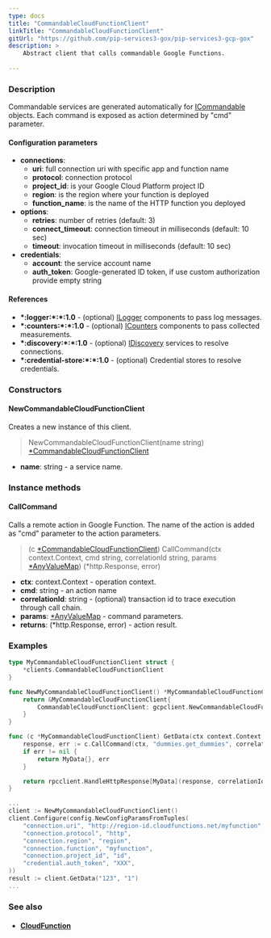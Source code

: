 ```yaml
---
type: docs
title: "CommandableCloudFunctionClient"
linkTitle: "CommandableCloudFunctionClient"
gitUrl: "https://github.com/pip-services3-gox/pip-services3-gcp-gox"
description: >
    Abstract client that calls commandable Google Functions.
 
---
```


### Description

Commandable services are generated automatically for [ICommandable](../../../commons/commands/icommandable.md) objects. Each command is exposed as action determined by "cmd" parameter.


#### Configuration parameters

- **connections**:
    - **uri**:           full connection uri with specific app and function name
    - **protocol**:      connection protocol
    - **project_id**:    is your Google Cloud Platform project ID
    - **region**:        is the region where your function is deployed
    - **function_name**: is the name of the HTTP function you deployed
- **options**:
	- **retries**: number of retries (default: 3)
	- **connect_timeout**: connection timeout in milliseconds (default: 10 sec)
	- **timeout**: invocation timeout in milliseconds (default: 10 sec)
- **credentials**:
    - **account**: the service account name
    - **auth_token**: Google-generated ID token, if use custom authorization provide empty string

#### References
- **\*:logger:\*:\*:1.0** - (optional) [ILogger](../../../components/log/ilogger) components to pass log messages.
- **\*:counters:\*:\*:1.0** - (optional) [ICounters](../../../components/count/icounters) components to pass collected measurements.
- **\*:discovery:\*:\*:1.0** - (optional) [IDiscovery](../../../components/connect/idiscovery) services to resolve connections.
- **\*:credential-store:\*:\*:1.0** - (optional) Credential stores to resolve credentials.

### Constructors

#### NewCommandableCloudFunctionClient
Creates a new instance of this client.

> NewCommandableCloudFunctionClient(name string) [*CommandableCloudFunctionClient]()

- **name**: string - a service name.


### Instance methods

#### CallCommand
Calls a remote action in Google Function.
The name of the action is added as "cmd" parameter
to the action parameters. 

> (c [*CommandableCloudFunctionClient]()) CallCommand(ctx context.Context, cmd string, correlationId string, params [*AnyValueMap](../../../commons/data/any_value_map)) (*http.Response, error)

- **ctx**: context.Context - operation context.
- **cmd**: string - an action name
- **correlationId**: string - (optional) transaction id to trace execution through call chain.
- **params**: [*AnyValueMap](../../../commons/data/any_value_map) - command parameters.
- **returns**: (*http.Response, error) - action result.


### Examples

```go
type MyCommandableCloudFunctionClient struct {
	*clients.CommandableCloudFunctionClient
}

func NewMyCommandableCloudFunctionClient() *MyCommandableCloudFunctionClient {
	return &MyCommandableCloudFunctionClient{
		CommandableCloudFunctionClient: gcpclient.NewCommandableCloudFunctionClient(),
	}
}

func (c *MyCommandableCloudFunctionClient) GetData(ctx context.Context, correlationId string, id string) MyData {
	response, err := c.CallCommand(ctx, "dummies.get_dummies", correlationId, cdata.NewAnyValueMapFromTuples("id", id))
	if err != nil {
		return MyData{}, err
	}

	return rpcclient.HandleHttpResponse[MyData](response, correlationId)
}

...
client := NewMyCommandableCloudFunctionClient()
client.Configure(config.NewConfigParamsFromTuples(
	"connection.uri", "http://region-id.cloudfunctions.net/myfunction",
	"connection.protocol", "http",
	"connection.region", "region",
	"connection.function", "myfunction",
	"connection.project_id", "id",
	"credential.auth_token", "XXX",
))
result := client.GetData("123", "1")
...
```

### See also
- #### [CloudFunction](../../containers/cloud_function/)
